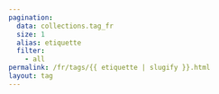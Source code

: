 ```yaml
---
pagination:
  data: collections.tag_fr
  size: 1
  alias: etiquette
  filter:
    - all
permalink: /fr/tags/{{ etiquette | slugify }}.html
layout: tag
---
```

